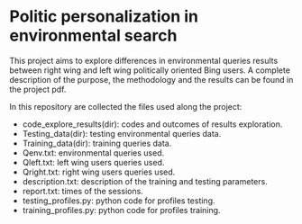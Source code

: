 # Politic personalization in environmental search
This project aims to explore differences in environmental queries results between right wing and left wing politically oriented Bing users. A complete description of the purpose, the methodology and the results can be found in the project pdf.

In this repository are collected the files used along the project:
- code_explore_results(dir): codes and outcomes of results exploration.
- Testing_data(dir): testing environmental queries data.
- Training_data(dir): training queries data.
- Qenv.txt: environmental queries used.
- Qleft.txt: left wing users queries used.
- Qright.txt: right wing users queries used.
- description.txt: description of the training and testing parameters.
- report.txt: times of the sessions.
- testing_profiles.py: python code for profiles testing.
- training_profiles.py: python code for profiles training.
